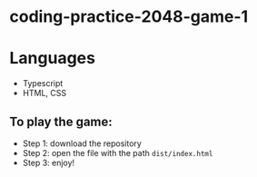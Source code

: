 # coding-practice-2048-game-1

# Languages
 - Typescript
 - HTML, CSS

## To play the game:
- Step 1: download the repository
- Step 2: open the file with the path `dist/index.html`
- Step 3: enjoy!
